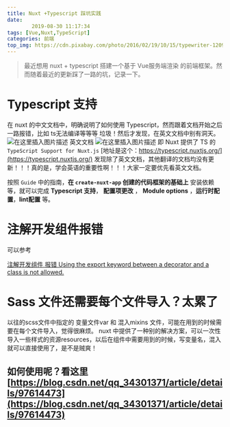 ```yaml
---
title: Nuxt +Typescript 踩坑实践
date: 
        2019-08-30 11:17:34
tags: [Vue,Nuxt,TypeScript]
categories: 前端
top_img: https://cdn.pixabay.com/photo/2016/02/19/10/15/typewriter-1209140_960_720.jpg
---
```

>最近想用 nuxt + typescript 搭建一个基于 Vue服务端渲染 的前端框架。然而随着最近的更新踩了一路的坑，记录一下。

# Typescript 支持
在 nuxt 的中文文档中，明确说明了如何使用 Typescript，然而跟着文档开始之后一路报错，比如 ts无法编译等等等 垃圾！然后才发现，在英文文档中别有洞天。
![在这里插入图片描述](https://img-blog.csdnimg.cn/20190830110826638.png?x-oss-process=image/watermark,type_ZmFuZ3poZW5naGVpdGk,shadow_10,text_aHR0cHM6Ly9ibG9nLmNzZG4ubmV0L3FxXzM0MzAxMzcx,size_16,color_FFFFFF,t_70)
英文文档
![在这里插入图片描述](https://img-blog.csdnimg.cn/20190830110958888.png?x-oss-process=image/watermark,type_ZmFuZ3poZW5naGVpdGk,shadow_10,text_aHR0cHM6Ly9ibG9nLmNzZG4ubmV0L3FxXzM0MzAxMzcx,size_16,color_FFFFFF,t_70)
即 Nuxt 提供了 TS 的 `TypeScript Support for Nuxt.js`
[地址是这个：https://typescript.nuxtjs.org/](https://typescript.nuxtjs.org/)
发现除了英文文档，其他翻译的文档均没有更新！！！真的是，学会英语的重要性啊！！！大家一定要优先看英文文档。

按照 `Guide` 中的指南，**在 `create-nuxt-app` 创建的代码框架的基础上** 安装依赖等，就可以完成  **Typescript 支持**， **配置项更改** ， **Module options** ，**运行时配置**，**lint配置** 等。


# 注解开发组件报错
可以参考

[注解开发组件 报错 Using the export keyword between a decorator and a class is not allowed.](https://blog.csdn.net/qq_34301371/article/details/100152565)

# Sass 文件还需要每个文件导入？太累了
以往的scss文件中指定的 变量文件var 和 混入mixins 文件，可能在用到的时候需要在每个文件导入，觉得很麻烦。
nuxt 中提供了一种别的解决方案，可以一次性导入一些样式的资源resources，以后在组件中需要用到的时候，写变量名，混入就可以直接使用了，是不是贼爽！
## 如何使用呢？看这里 [https://blog.csdn.net/qq_34301371/article/details/97614473](https://blog.csdn.net/qq_34301371/article/details/97614473)
